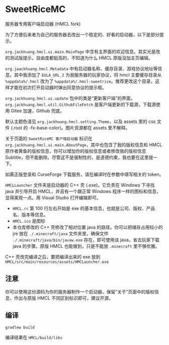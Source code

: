 # SweetRiceMC

服务器专用客户端启动器 (HMCL fork)

为了方便后来者为自己的服务器去改出一个稳定的、好看的启动器，以下是部分提示。

`org.jackhuang.hmcl.ui.main.MainPage` 中含有主界面的欢迎信息。其实光是改的测试版提示，自由度都挺高的，不知道为什么 HMCL 原版没加主页编辑。

`org.jaackhuang.hmcl.Metadata` 中有启动器名称、缓存目录、游戏协议地址等信息。其中我添加了 `EULA_URL_2` 为我服务器的玩家协议，将 hmcl 主要缓存目录从 `%appdata%/.hmcl` 改为了 `%appdata%/.hmcl-sweetrice`。推荐更改这个目录，这样才能在初次打开启动器时弹出同意协议的提示框。

`org.jackhuang.hmcl.ui.update` 包中的类是“更新客户端”的界面，`org.jackhuang.hmcl.util.GithubFileFetch` 是客户端更新的下载源，下载源使用 Gitee 加速，Github 兜底。

默认主题色请见 `org.jackhuang.hmcl.setting.Theme`，以及 assets 里的 css 文件 (.root 的 -fx-base-color)。图片资源都在 assets 里不解释。

关于页面的 `SweetRiceMC 客户端启动器` 标识在 `org.jackhuang.hmcl.ui.main.AboutPage`，其中也包含了我的版权信息和 HMCL 原作者黄鱼的版权信息，你可以增加你的版权信息或者修改我的版权信息 Subtitle，但不能删除。尽管这不是强制性的，是道德约束，我也要在这里提一下。

如需正版登录和 CurseForge 下载服务，请在编译时在参数中填写相关的 token。

`HMCLLauncher` 文件夹是启动器的 C++ 壳 (.exe)。它负责在 Windows 下寻找 java 并引导开启 HMCL，并且有一个跟正常 Windows 程序一样的图标和信息，显得美观一点。用 Visual Studio 打开编辑即可。
* `HMCL.rc` 第 100 行左右开始是 exe 的基本信息，也就是公司、版权、产品名、版本等信息。
* `HMCL.ico` 是图标
* 本仓库修改的 C++ 壳修改了相对位置 java 的路径。你可以把储存占用较小的 jre 放在 `./.minecraft/java` 文件夹里，确保文件 `./.minecraft/java/bin/javaw.exe` 存在，即可使用该 java，省去玩家下载 java 的步骤。原版 HMCL 也能做到，只是不能放 `.minecraft` 里不够优雅。

C++ 壳改完编译之后，要把编译出来的 exe 放到 `HMCL/src/main/resources/assets/HMCLauncher.exe`

## 注意

你可以使用这份源码为你的服务器制作一个启动器，保留“关于”页面中的版权信息、作出与原版 HMCL 不同区别标识即可，建议开源。

## 编译

```bash
gradlew build
```

编译结果在 `HMCL/build/libs`
